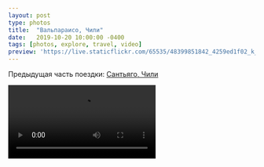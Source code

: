 ```yaml
---
layout: post
type: photos
title:  "Вальпараисо, Чили"
date:   2019-10-20 10:00:00 -0400
tags: [photos, explore, travel, video]
preview: 'https://live.staticflickr.com/65535/48399851842_4259ed1f02_k_d.jpg'
---
```


Предыдущая часть поездки: <a href="/2019/06/16/santiago">Сантьяго, Чили</a>

<Video src="https://www.flickr.com/video_download.gne?id=48399932337" />

Еще на этапе подготовки поездки я задумывался над тем, куда еще можно съездить из Сантьяго, но так чтобы не совсем уж далеко (особенно в стране, где очень плохо с английским языком). Нашел пару городов куда можно было добраться на автобусе и достаточно быстро. Один из ближайших городов был город Вальпараи́со. Вообще, по всей своей поездке я консультировался с бывшим коллегой Хесусом, который давал ценные советы и рекомендации по поездке. Когда я спросил у него на сколько стоит ехать в Вальпараи́со, он снял очки, закрыл глаза и ответил: "Навсегда!"

Вальпараи́со очень туристический город - он находится в 1,5 часах езды на автобусе от Сантьяго. Автобусы туда/обратно ходят каждые полчаса, а компаний-перевозчиков там порядка 3-4-х штук. Автобусы от самых обычных до навороченных с креслами первого класса в самолетах. Цены, кстати, более чем адекватные. Цены у перевозчиков отличаются на плюс-минус два доллара что в принципе ничего не дает. Вайфай в автобусе есть, USB-зарядка для телефонов имеется и это даже за самый дешевый билет. Можно купить билеты онлайн (там нужно выбирать время отправления автобуса туда/обратно), либо купить билет с открытым временем отправления обратно, но в кассе автовокзала. Я, конечно, повелся на опцию с открытым временем отправления за что в конце дня встал на грабли.

Мы прибыли на автовокзал где-то к 10 утра (отпуск, спать же нужно), на кассе через Google-переводчик кое-как купили билеты с открытым временем отправления и через 3 минуты уже были в автобусе. Автобус был полупустой. Не скажу что автобусы уж прям как носятся (особенно в условиях горной дороги), но в целом идут в основном потоке 100 км/ч. По дороге проезжали большое количество виноградников и оливковых полей.

Как приехали в Вальпараи́со - я был немного шокирован видами за окном автобуса - какие-то разбитые дома, убитые дороги, покосившиеся дома, гигантский уличный рынок. Я закрыл глаза и мне хотелось верить что это сон. Позже, когда мы уже гуляли по городу - он показался мне очень милым и душевным. Нет беготни, широкие улицы, небольшое количество машин, тихий океан вон прям вот там, буквально за углом, граффити почти на каждом доме. Переодически встречаются высотные здания - апартаменты или гостиницы. Есть даже район где прям все очень дорого (по городским меркам) где кварталы застроены современными зданиями, но мы ж не на них приехали смотреть.

В маленьких городках типа Вальпараи́со возникают сложности в общении с местными жителями, походами в рестораны - почти никто не говорит по английски - только испанский. Хочешь что-то спросить - будь готов пользоваться переводчиком. Все меню в ресторанах - готовь переводчик. Хочешь что-то оплатить - готовь наличку. Такие вот дела. Иногда когда идешь в какое-то популярное среди туристов место - просто следуй толпе и надписям что сколько стоит (вот так и выживаешь).

Вообще город заполнился шокирующем количеством проводов на столбах (не понимаю как они выдерживают такой вес), граффити почти на каждом доме, дикую вонь мочой от каждого дома (ощущение что там льют дожди из мочи), грязь на улицах и рыба-рыба-рыба в ресторанах. Как турист город реально обойти за день. Он в целом очень приятный и спокойный, но останавливаться в нем более чем 1 день не имеет никакого смысла. Его колоритность очень радует. Город выглядит очень сочно и запоминающе.

Уезжать из Вальпараи́со было, пожалуй, самым интересным приключением. Мы пришли на автовокзал - пошли на автобус нашей транспортной компании (у нас же билеты открытого типа на любое время) - там нас развернули и отправили в кассу - нужно было поставить печать нашего отправления. Уткнулись в очередь. Постояли минут 15. А дальше интересно - протягиваем билеты и нам что-то пытаются объяснить по-испански. Естественно, мы ничего не понимаем (а за нами еще там еще толпа народу успела встать). Цирк с непонятками и переводами через телефон длится не долго - минуты 3 и, О СПАСИБО, девушка за нами понимает что нужно помочь. Она отлично говорила на английском и испанском. Суть сводится к тому, что при открытом билете нас посадят не на ближайший рейс или который хотим мы, а на самый свободный (или читай непопулярный) рейс. На их выбор. Т.е. можно, например, уехать в 10 вечера или в 12 - это когда они захотят. А на ближайшие рейсы (время было около 6 вечера) тарифы высокие ибо популярные и, собственно, им не выгодно нас туда сажать. Девушка разрулила ситуацию и нас посадили на рейс через час. За это время мы успели сходить купить фруктов и вернуться в наш автобус с креcлами как в самолетах в салонах первого класса.

Девушка рассказала что утром/вечером самые заполненные рейсы ибо все ездят в Сантьяго на/с работы ибо даже с учетом ежедневных поездок дешевле жить в Вальпараи́со. А в воскресенье вечером когда мы возвращались все ехали от родителей обратно в Сантьяго.

Ну, и мы постояли в пробке на трассе - это как в Казани при въезде в город летом в воскресенье. Водила нашего автобуса не смотря на его габариты (2 этажа, кстати) срезал как только можно и где только можно, не забывая обгонять всю пробку по обочине. Стиль вождения в Чили не сильно отличается от Казани.

![Valparaiso, Chile](https://live.staticflickr.com/65535/48399680626_f599033c23_k.jpg){: width="2048" height="1536" loading="lazy"}

Costanera

![Valparaiso, Chile](https://live.staticflickr.com/65535/48399826152_1c4b69b252_k.jpg){: width="2048" height="1536" loading="lazy"}

Жить в Вальпараи́со можно прямо на улице - тут всегда тепло (даже зимой), чем и пользуются местные бездомные.

![Valparaiso, Chile](https://live.staticflickr.com/65535/48399685451_5659c24774_k.jpg){: width="2048" height="1536" loading="lazy"}

![Valparaiso, Chile](https://live.staticflickr.com/65535/48399833262_d36caf209d_k.jpg){: width="2048" height="1536" loading="lazy"}

![Valparaiso, Chile](https://live.staticflickr.com/65535/48399690461_bc10dedf15_k.jpg){: width="2048" height="1536" loading="lazy"}

Здание Чилийской полиции (кто бы мог подумать)

![Valparaiso, Chile](https://live.staticflickr.com/65535/48399835127_5ff0a7f20c_k.jpg){: width="2048" height="1536" loading="lazy"}

![Valparaiso, Chile](https://live.staticflickr.com/65535/48399688461_65de85a1d4_k.jpg){: width="2048" height="1536" loading="lazy"}

![Valparaiso, Chile](https://live.staticflickr.com/65535/48399692126_0caaff2686_k.jpg){: width="2048" height="1536" loading="lazy"}

![Valparaiso, Chile](https://live.staticflickr.com/65535/48399837147_a08520cb40_k.jpg){: width="2048" height="1536" loading="lazy"}

El Arco Britanico - монумент возведенный иммигрантами Британии

![Valparaiso, Chile](https://live.staticflickr.com/65535/48399838177_6e8367b7c0_k.jpg){: width="2048" height="1536" loading="lazy"}

Заборы без граффити - это не серьезно для Вальпараи́со. Здесь граффити должны быть везде

![Valparaiso, Chile](https://live.staticflickr.com/65535/48399695441_9b65fff0bf_k.jpg){: width="1536" height="2048" loading="lazy"}

![Valparaiso, Chile](https://live.staticflickr.com/65535/48399840492_2918d4991e_k.jpg){: width="2048" height="1536" loading="lazy"}

![Valparaiso, Chile](https://live.staticflickr.com/65535/48399841562_72f5c4f12e_k.jpg){: width="2048" height="1536" loading="lazy"}

![Valparaiso, Chile](https://live.staticflickr.com/65535/48399698626_54e4c8b132_k.jpg){: width="1536" height="2048" loading="lazy"}

![Valparaiso, Chile](https://live.staticflickr.com/65535/48399843497_c16ac8cea7_k.jpg){: width="2048" height="1536" loading="lazy"}

А вот и знаменитое здание Flatiron! (сарказм)

![Valparaiso, Chile](https://live.staticflickr.com/65535/48399700266_9de089d926_k.jpg){: width="1536" height="2048" loading="lazy"}

Фото про провода

![Valparaiso, Chile](https://live.staticflickr.com/65535/48399701141_3ae95b4b81_k.jpg){: width="1536" height="2048" loading="lazy"}

Фото про провода 2: Ад

![Valparaiso, Chile](https://live.staticflickr.com/65535/48399702146_dbffa114cf_k.jpg){: width="1536" height="2048" loading="lazy"}

Фото про красивый киоск

![Valparaiso, Chile](https://live.staticflickr.com/65535/48399847202_aaf7c3214c_k.jpg){: width="1536" height="2048" loading="lazy"}

Чтобы сфотографировать этот монумент воинам павшим в битве за Икике (это город такой) мне пришлось ждать 10 минут пока все желающие сделаю фотографии и разойдутся.

![Valparaiso, Chile](https://live.staticflickr.com/65535/48399848292_fbf45725b6_k.jpg){: width="2048" height="1536" loading="lazy"}

Здание военного командования Чили. Оно было бы выглядело великолепно, если бы можно было отсюда выгнать весь этот палаточный рынок

![Valparaiso, Chile](https://live.staticflickr.com/65535/48399705281_47cf27f4f3_k.jpg){: width="2048" height="1536" loading="lazy"}

![Valparaiso, Chile](https://live.staticflickr.com/65535/48399706106_a1de3fc750_k.jpg){: width="2048" height="1536" loading="lazy"}

Фуникулер - коробка на колесах которая доставляет вас на вершину холма за деньги. Как-то по-имому описать данный аттракцион я не могу

![Valparaiso, Chile](https://live.staticflickr.com/65535/48399850812_d6817db8d6_k.jpg){: width="2048" height="1536" loading="lazy"}

![Valparaiso, Chile](https://live.staticflickr.com/65535/48399851842_4259ed1f02_k.jpg){: width="2048" height="1536" loading="lazy"}

![Valparaiso, Chile](https://live.staticflickr.com/65535/48399709086_a537c8a627_k.jpg){: width="2048" height="1536" loading="lazy"}

![Valparaiso, Chile](https://live.staticflickr.com/65535/48399853927_1600aa6911_k.jpg){: width="2048" height="1536" loading="lazy"}

Морской музей

![Valparaiso, Chile](https://live.staticflickr.com/65535/48399855057_83383c5b81_k.jpg){: width="2048" height="1536" loading="lazy"}

![Valparaiso, Chile](https://live.staticflickr.com/65535/48399855932_fe3c10628f_k.jpg){: width="2048" height="1536" loading="lazy"}

![Valparaiso, Chile](https://live.staticflickr.com/65535/48399712821_a18636b23c_k.jpg){: width="2048" height="1536" loading="lazy"}

![Valparaiso, Chile](https://live.staticflickr.com/65535/48399713456_59b2f498bf_k.jpg){: width="2048" height="1536" loading="lazy"}

![Valparaiso, Chile](https://live.staticflickr.com/65535/48399714181_539e5ff283_k.jpg){: width="2048" height="1536" loading="lazy"}

![Valparaiso, Chile](https://live.staticflickr.com/65535/48399858872_a8ef056398_k.jpg){: width="2048" height="1536" loading="lazy"}

![Valparaiso, Chile](https://live.staticflickr.com/65535/48399715406_0304c93aa1_k.jpg){: width="2048" height="1536" loading="lazy"}

Та самая коробка на колесах спускает людей с холма

![Valparaiso, Chile](https://live.staticflickr.com/65535/48399716036_75e3a0cc27_k.jpg){: width="2048" height="1536" loading="lazy"}

Водитель с хорошими намерениями вывернул колеса на холме. Жаль только в противоположную сторону

![Valparaiso, Chile](https://live.staticflickr.com/65535/48399860857_7b450a790d_k.jpg){: width="2048" height="1536" loading="lazy"}

![Valparaiso, Chile](https://live.staticflickr.com/65535/48399861857_04d08a89b1_k.jpg){: width="2048" height="1536" loading="lazy"}

![Valparaiso, Chile](https://live.staticflickr.com/65535/48399862522_961462fdc8_k.jpg){: width="1536" height="2048" loading="lazy"}

![Valparaiso, Chile](https://live.staticflickr.com/65535/48399719231_783d3db9b7_k.jpg){: width="2048" height="1536" loading="lazy"}

![Valparaiso, Chile](https://live.staticflickr.com/65535/48399864327_7bae4c1229_k.jpg){: width="2048" height="1536" loading="lazy"}

![Valparaiso, Chile](https://live.staticflickr.com/65535/48399720851_2b967b454b_k.jpg){: width="2048" height="1536" loading="lazy"}

![Valparaiso, Chile](https://live.staticflickr.com/65535/48399721346_3c5d5525c9_k.jpg){: width="2048" height="1536" loading="lazy"}

![Valparaiso, Chile](https://live.staticflickr.com/65535/48399866377_73afaa945b_k.jpg){: width="2048" height="1536" loading="lazy"}

![Valparaiso, Chile](https://live.staticflickr.com/65535/48399722511_d1ffefd88b_k.jpg){: width="1536" height="2048" loading="lazy"}

![Valparaiso, Chile](https://live.staticflickr.com/65535/48399723551_79da895c68_k.jpg){: width="2048" height="1536" loading="lazy"}

![Valparaiso, Chile](https://live.staticflickr.com/65535/48399724031_51e712f035_k.jpg){: width="2048" height="1536" loading="lazy"}

![Valparaiso, Chile](https://live.staticflickr.com/65535/48399869127_fbd1fc4390_k.jpg){: width="2048" height="1536" loading="lazy"}

Фешенебельная часть города. Находится в дали от исторического центра - 7 станций на электричке

![Valparaiso, Chile](https://live.staticflickr.com/65535/48399869712_51294a192d_k.jpg){: width="2048" height="1536" loading="lazy"}

![Valparaiso, Chile](https://live.staticflickr.com/65535/48399726016_cb2e1a74d8_k.jpg){: width="2048" height="1536" loading="lazy"}

![Valparaiso, Chile](https://live.staticflickr.com/65535/48399726781_58293a299c_k.jpg){: width="2048" height="1536" loading="lazy"}

Парковка на крыше ТЦ - очень распространенная вещь в Южной Америке - отлично экономит место

![Valparaiso, Chile](https://live.staticflickr.com/65535/48399727516_e99160b605_k.jpg){: width="2048" height="1536" loading="lazy"}

![Valparaiso, Chile](https://live.staticflickr.com/65535/48399872662_5488329c89_k.jpg){: width="2048" height="1536" loading="lazy"}

Самые узнаваемые в Чили троллейбусы - это троллейбусы из Вальпараи́со

![Valparaiso, Chile](https://live.staticflickr.com/65535/48399820767_d69ab91d0b_k.jpg){: width="2048" height="1536" loading="lazy"}
